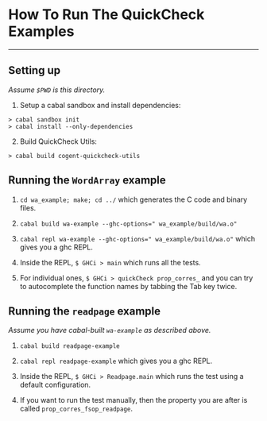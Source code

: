# How To Run The QuickCheck Examples
---------------------------------------------------

## Setting up

_Assume `$PWD` is this directory._

1. Setup a cabal sandbox and install dependencies:
```
> cabal sandbox init
> cabal install --only-dependencies
```

2. Build QuickCheck Utils:
```
> cabal build cogent-quickcheck-utils
```

## Running the `WordArray` example

1. `cd wa_example; make; cd ../` which generates the C code and binary files.

2. `cabal build wa-example --ghc-options=" wa_example/build/wa.o"`

3. `cabal repl wa-example --ghc-options=" wa_example/build/wa.o"` which gives you a ghc REPL.

4. Inside the REPL, `$ GHCi > main` which runs all the tests.

5. For individual ones, `$ GHCi > quickCheck prop_corres_` and you can try to autocomplete the function names by tabbing the Tab key twice. 


## Running the `readpage` example

_Assume you have cabal-built `wa-example` as described above._

1. `cabal build readpage-example`

2. `cabal repl readpage-example` which gives you a ghc REPL.

3. Inside the REPL, `$ GHCi > Readpage.main` which runs the test using a default configuration.

4. If you want to run the test manually, then the property you are after is called `prop_corres_fsop_readpage`.
